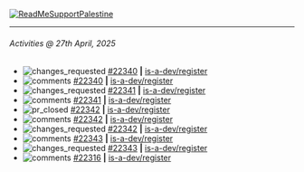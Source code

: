 [![ReadMeSupportPalestine](https://github.com/Safouene1/support-palestine-banner/blob/master/banner-support.svg)](https://github.com/Safouene1/support-palestine-banner)

---

<!--RECENT_ACTIVITY:last_update-->
###### Activities @ 27th April, 2025
<!--RECENT_ACTIVITY:last_update_end-->

<!--RECENT_ACTIVITY:start-->
- ![changes_requested](https://cdn.jsdelivr.net/gh/Readme-Workflows/Readme-Icons@main/icons/octicons/RequestedChanges.svg) [#22340](https://github.com/is-a-dev/register/pull/22340#pullrequestreview-2796177939) **|** [is-a-dev/register](https://github.com/is-a-dev/register)<br>
- ![comments](https://cdn.jsdelivr.net/gh/Readme-Workflows/Readme-Icons@main/icons/octicons/Comment.svg) [#22340](https://github.com/is-a-dev/register/pull/22340#discussion_r2061412174) **|** [is-a-dev/register](https://github.com/is-a-dev/register)<br>
- ![changes_requested](https://cdn.jsdelivr.net/gh/Readme-Workflows/Readme-Icons@main/icons/octicons/RequestedChanges.svg) [#22341](https://github.com/is-a-dev/register/pull/22341#pullrequestreview-2796176996) **|** [is-a-dev/register](https://github.com/is-a-dev/register)<br>
- ![comments](https://cdn.jsdelivr.net/gh/Readme-Workflows/Readme-Icons@main/icons/octicons/Comment.svg) [#22341](https://github.com/is-a-dev/register/pull/22341#discussion_r2061411476) **|** [is-a-dev/register](https://github.com/is-a-dev/register)<br>
- ![pr_closed](https://cdn.jsdelivr.net/gh/Readme-Workflows/Readme-Icons@main/icons/octicons/PullRequestClosed.svg) [#22342](https://github.com/is-a-dev/register/pull/22342) **|** [is-a-dev/register](https://github.com/is-a-dev/register)<br>
- ![comments](https://cdn.jsdelivr.net/gh/Readme-Workflows/Readme-Icons@main/icons/octicons/Comment.svg) [#22342](https://github.com/is-a-dev/register/pull/22342#discussion_r2061411042) **|** [is-a-dev/register](https://github.com/is-a-dev/register)<br>
- ![changes_requested](https://cdn.jsdelivr.net/gh/Readme-Workflows/Readme-Icons@main/icons/octicons/RequestedChanges.svg) [#22342](https://github.com/is-a-dev/register/pull/22342#pullrequestreview-2796176537) **|** [is-a-dev/register](https://github.com/is-a-dev/register)<br>
- ![comments](https://cdn.jsdelivr.net/gh/Readme-Workflows/Readme-Icons@main/icons/octicons/Comment.svg) [#22343](https://github.com/is-a-dev/register/pull/22343#discussion_r2061410556) **|** [is-a-dev/register](https://github.com/is-a-dev/register)<br>
- ![changes_requested](https://cdn.jsdelivr.net/gh/Readme-Workflows/Readme-Icons@main/icons/octicons/RequestedChanges.svg) [#22343](https://github.com/is-a-dev/register/pull/22343#pullrequestreview-2796175774) **|** [is-a-dev/register](https://github.com/is-a-dev/register)<br>
- ![comments](https://cdn.jsdelivr.net/gh/Readme-Workflows/Readme-Icons@main/icons/octicons/Comment.svg) [#22316](https://github.com/is-a-dev/register/pull/22316#discussion_r2061406114) **|** [is-a-dev/register](https://github.com/is-a-dev/register)<br>
<!--RECENT_ACTIVITY:end-->
